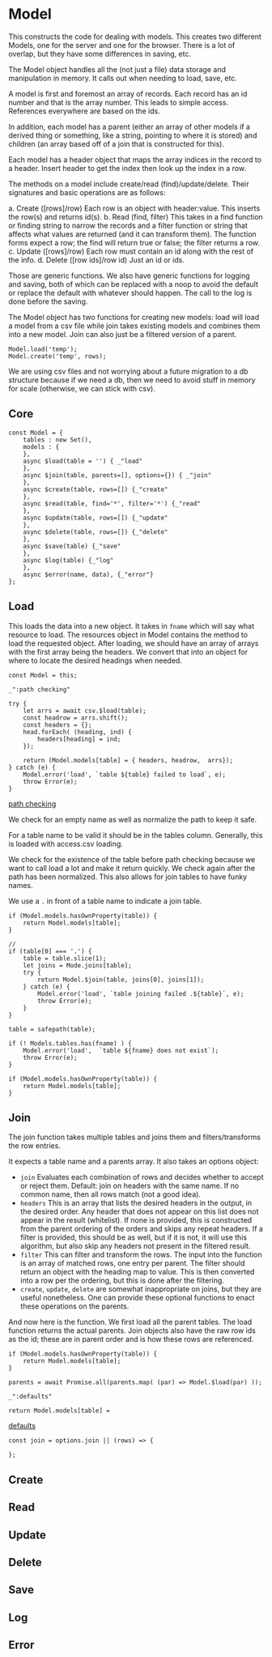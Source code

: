 # Model

This constructs the code for dealing with models. This creates two different
Models, one for the server and one for the browser. There is a lot of overlap,
but they have some differences in saving, etc. 


The Model object handles all the (not just a file) data storage and manipulation in memory. It
calls out when needing to load, save, etc. 

A model is first and foremost an array of records. Each record has an id
number and that is the array number. This leads to simple access. References
everywhere are based on the ids. 

In addition, each model has a parent (either an array of other models if a
derived thing or something, like a string, pointing to where it is stored) and
children (an array based off of a join that is constructed for this). 

Each model has a header object that maps the array indices in the record to a
header. Insert header to get the index then look up the index in a row. 

The methods on a model include  create/read (find)/update/delete. Their
signatures and basic operations are as follows: 

a. Create ([rows]/row) Each row is an object with header:value. This inserts
the row(s) and returns id(s). 
b. Read (find, filter) This takes in a find function or finding string to
narrow the records and a filter function or string that affects what values
are returned (and it can transform them). The function forms expect a row; the
find will return true or false; the filter returns a row. 
c. Update ([rows]/row) Each row must contain an id along with the rest of the
info. 
d. Delete ([row ids]/row id) Just an id or ids. 

Those are generic functions. We also have generic functions for logging and
saving, both of which can be replaced with a noop to avoid the default or
replace the default with whatever should happen. The call to the log is done
before the saving. 

The Model object has two functions for creating new models: load will load a
model from a csv file while join takes existing models
and combines them into a new model. Join can also just be a filtered version
of a parent.  

    Model.load('temp');
    Model.create('temp', rows);

We are using csv files and not worrying about a future migration to a db
structure because if we need a db, then we need to avoid stuff in memory for
scale (otherwise, we can stick with csv). 

## Core

    const Model = {
        tables : new Set(), 
        models : {
        },
        async $load(table = '') { _"load"
        },
        async $join(table, parents=[], options={}) { _"join"
        },
        async $create(table, rows=[]) {_"create"
        },
        async $read(table, find='*', filter='*') {_"read"
        },
        async $update(table, rows=[]) {_"update"
        },
        async $delete(table, rows=[]) {_"delete"
        },
        async $save(table) {_"save"
        },
        async $log(table) {_"log"
        },
        async $error(name, data), {_"error"}
    };

## Load

This loads the data into a new object. It takes in `fname` which will say what
resource to load. The resources object in Model contains the method to load
the requested object. After loading, we should have an array of arrays with
the first array being the headers. We convert that into an object for where to
locate the desired headings when needed. 


    const Model = this;

    _":path checking"

    try {
        let arrs = await csv.$load(table);
        const headrow = arrs.shift();
        const headers = {};
        head.forEach( (heading, ind) {
            headers[heading] = ind;
        });

        return (Model.models[table] = { headers, headrow,  arrs});
    } catch (e) {
        Model.error('load', `table ${table} failed to load`, e); 
        throw Error(e);
    }

    
[path checking]()

We check for an empty name as well as normalize the path to keep it safe. 

For a table name to be valid it should be in the tables column. Generally,
this is loaded with access.csv loading. 

We check for the existence of the table before path checking because we want
to call load a lot and make it return quickly. We check again after the path
has been normalized. This also allows for join tables to have funky names. 

We use a `.` in front of a table name to indicate a join table. 

    if (Model.models.hasOwnProperty(table)) {
        return Model.models[table];
    }
    
    //
    if (table[0] === '.') {
        table = table.slice(1);
        let joins = Mode.joins[table];
        try {
            return Model.$join(table, joins[0], joins[1]);
        } catch (e) {
            Model.error('load', `table joining failed .${table}`, e);
            throw Error(e);
        } 
    }

    table = safepath(table); 

    if (! Models.tables.has(fname) ) {
        Model.error('load',  `table ${fname} does not exist`);
        throw Error(e);
    }

    if (Model.models.hasOwnProperty(table)) {
        return Model.models[table];
    }
    

    

    
## Join

The join function takes multiple tables and joins them and filters/transforms
the row entries. 

It expects a table name and a parents array. It also takes an options object:

* `join` Evaluates each combination of rows and decides whether to accept or
  reject them. Default: join on headers with the same name. If no common name,
  then all rows match (not a good idea).
* `headers` This is an array that lists the desired headers in the output, in
  the desired order. Any header that does not appear on this list does not
  appear in the result (whitelist). If none is provided, this is constructed
  from the parent ordering of the orders and skips any repeat headers. If a
  filter is provided, this should be as well, but if it is not, it will use
  this algorithm, but also skip any headers not present in the filtered
  result. 
* `filter` This can filter and transform the rows. The input into the function
  is an array of matched rows, one entry per parent. The filter should return
  an object with the heading map to value. This is then converted into a row
  per the ordering, but this is done after the filtering. 
* `create`, `update`, `delete` are somewhat inappropriate on joins, but they
  are useful nonetheless. One can provide these optional functions to enact
  these operations on the parents. 

And now here is the function. We first load all the parent tables. The load
function returns the actual parents. Join objects also have the raw row ids as
the id; these are in parent order and is how these rows are referenced. 

    if (Model.models.hasOwnProperty(table)) {
        return Model.models[table];
    }

    parents = await Promise.all(parents.map( (par) => Model.$load(par) )); 

    _":defaults"

    return Model.models[table] = 


[defaults]()

    const join = options.join || (rows) => {
            
    };



## Create

## Read

## Update

## Delete

## Save

## Log

## Error


